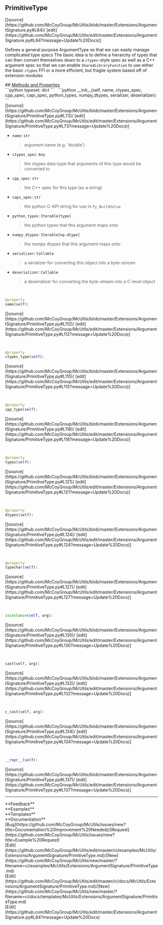 ## <a id="McUtils.Extensions.ArgumentSignature.PrimitiveType">PrimitiveType</a> 

<div class="docs-source-link" markdown="1">
[[source](https://github.com/McCoyGroup/McUtils/blob/master/Extensions/ArgumentSignature.py#L64)/
[edit](https://github.com/McCoyGroup/McUtils/edit/master/Extensions/ArgumentSignature.py#L64?message=Update%20Docs)]
</div>

Defines a general purpose ArgumentType so that we can easily manage complicated type specs
The basic idea is to define a hierarchy of types that can then convert themselves down to
a `ctypes`-style spec as well as a C++ argument spec so that we can enable `SharedLibraryFunction`
to use either the basic `ctypes` FFI or a more efficient, but fragile system based off of extension modules







<div class="collapsible-section">
 <div class="collapsible-section collapsible-section-header" markdown="1">
## <a class="collapse-link" data-toggle="collapse" href="#methods" markdown="1"> Methods and Properties</a> <a class="float-right" data-toggle="collapse" href="#methods"><i class="fa fa-chevron-down"></i></a>
 </div>
 <div class="collapsible-section collapsible-section-body collapse show" id="methods" markdown="1">
 ```python
typeset: dict
```
<a id="McUtils.Extensions.ArgumentSignature.PrimitiveType.__init__" class="docs-object-method">&nbsp;</a> 
```python
__init__(self, name, ctypes_spec, cpp_spec, capi_spec, python_types, numpy_dtypes, serializer, deserializer): 
```
<div class="docs-source-link" markdown="1">
[[source](https://github.com/McCoyGroup/McUtils/blob/master/Extensions/ArgumentSignature/PrimitiveType.py#L73)/
[edit](https://github.com/McCoyGroup/McUtils/edit/master/Extensions/ArgumentSignature/PrimitiveType.py#L73?message=Update%20Docs)]
</div>

  - `name`: `str`
    > argument name (e.g. 'double')
  - `ctypes_spec`: `Any`
    > the ctypes data-type that arguments of this type would be converted to
  - `cpp_spec`: `str`
    > the C++ spec for this type (as a string)
  - `capi_spec`: `str`
    > the python C-API string for use in `Py_BuildValue`
  - `python_types`: `Iterable[type]`
    > the python types that this argument maps onto
  - `numpy_dtypes`: `Iterable[np.dtype]`
    > the numpy dtypes that this argument maps onto
  - `serializer`: `Callable`
    > a serializer for converting this object into a byte-stream
  - `deserializer`: `Callable`
    > a deserializer for converting the byte-stream into a C-level object


<a id="McUtils.Extensions.ArgumentSignature.PrimitiveType.name" class="docs-object-method">&nbsp;</a> 
```python
@property
name(self): 
```
<div class="docs-source-link" markdown="1">
[[source](https://github.com/McCoyGroup/McUtils/blob/master/Extensions/ArgumentSignature/PrimitiveType.py#L112)/
[edit](https://github.com/McCoyGroup/McUtils/edit/master/Extensions/ArgumentSignature/PrimitiveType.py#L112?message=Update%20Docs)]
</div>


<a id="McUtils.Extensions.ArgumentSignature.PrimitiveType.ctypes_type" class="docs-object-method">&nbsp;</a> 
```python
@property
ctypes_type(self): 
```
<div class="docs-source-link" markdown="1">
[[source](https://github.com/McCoyGroup/McUtils/blob/master/Extensions/ArgumentSignature/PrimitiveType.py#L115)/
[edit](https://github.com/McCoyGroup/McUtils/edit/master/Extensions/ArgumentSignature/PrimitiveType.py#L115?message=Update%20Docs)]
</div>


<a id="McUtils.Extensions.ArgumentSignature.PrimitiveType.cpp_type" class="docs-object-method">&nbsp;</a> 
```python
@property
cpp_type(self): 
```
<div class="docs-source-link" markdown="1">
[[source](https://github.com/McCoyGroup/McUtils/blob/master/Extensions/ArgumentSignature/PrimitiveType.py#L118)/
[edit](https://github.com/McCoyGroup/McUtils/edit/master/Extensions/ArgumentSignature/PrimitiveType.py#L118?message=Update%20Docs)]
</div>


<a id="McUtils.Extensions.ArgumentSignature.PrimitiveType.types" class="docs-object-method">&nbsp;</a> 
```python
@property
types(self): 
```
<div class="docs-source-link" markdown="1">
[[source](https://github.com/McCoyGroup/McUtils/blob/master/Extensions/ArgumentSignature/PrimitiveType.py#L121)/
[edit](https://github.com/McCoyGroup/McUtils/edit/master/Extensions/ArgumentSignature/PrimitiveType.py#L121?message=Update%20Docs)]
</div>


<a id="McUtils.Extensions.ArgumentSignature.PrimitiveType.dtypes" class="docs-object-method">&nbsp;</a> 
```python
@property
dtypes(self): 
```
<div class="docs-source-link" markdown="1">
[[source](https://github.com/McCoyGroup/McUtils/blob/master/Extensions/ArgumentSignature/PrimitiveType.py#L124)/
[edit](https://github.com/McCoyGroup/McUtils/edit/master/Extensions/ArgumentSignature/PrimitiveType.py#L124?message=Update%20Docs)]
</div>


<a id="McUtils.Extensions.ArgumentSignature.PrimitiveType.typechar" class="docs-object-method">&nbsp;</a> 
```python
@property
typechar(self): 
```
<div class="docs-source-link" markdown="1">
[[source](https://github.com/McCoyGroup/McUtils/blob/master/Extensions/ArgumentSignature/PrimitiveType.py#L127)/
[edit](https://github.com/McCoyGroup/McUtils/edit/master/Extensions/ArgumentSignature/PrimitiveType.py#L127?message=Update%20Docs)]
</div>


<a id="McUtils.Extensions.ArgumentSignature.PrimitiveType.isinstance" class="docs-object-method">&nbsp;</a> 
```python
isinstance(self, arg): 
```
<div class="docs-source-link" markdown="1">
[[source](https://github.com/McCoyGroup/McUtils/blob/master/Extensions/ArgumentSignature/PrimitiveType.py#L130)/
[edit](https://github.com/McCoyGroup/McUtils/edit/master/Extensions/ArgumentSignature/PrimitiveType.py#L130?message=Update%20Docs)]
</div>


<a id="McUtils.Extensions.ArgumentSignature.PrimitiveType.cast" class="docs-object-method">&nbsp;</a> 
```python
cast(self, arg): 
```
<div class="docs-source-link" markdown="1">
[[source](https://github.com/McCoyGroup/McUtils/blob/master/Extensions/ArgumentSignature/PrimitiveType.py#L132)/
[edit](https://github.com/McCoyGroup/McUtils/edit/master/Extensions/ArgumentSignature/PrimitiveType.py#L132?message=Update%20Docs)]
</div>


<a id="McUtils.Extensions.ArgumentSignature.PrimitiveType.c_cast" class="docs-object-method">&nbsp;</a> 
```python
c_cast(self, arg): 
```
<div class="docs-source-link" markdown="1">
[[source](https://github.com/McCoyGroup/McUtils/blob/master/Extensions/ArgumentSignature/PrimitiveType.py#L134)/
[edit](https://github.com/McCoyGroup/McUtils/edit/master/Extensions/ArgumentSignature/PrimitiveType.py#L134?message=Update%20Docs)]
</div>


<a id="McUtils.Extensions.ArgumentSignature.PrimitiveType.__repr__" class="docs-object-method">&nbsp;</a> 
```python
__repr__(self): 
```
<div class="docs-source-link" markdown="1">
[[source](https://github.com/McCoyGroup/McUtils/blob/master/Extensions/ArgumentSignature/PrimitiveType.py#L137)/
[edit](https://github.com/McCoyGroup/McUtils/edit/master/Extensions/ArgumentSignature/PrimitiveType.py#L137?message=Update%20Docs)]
</div>
 </div>
</div>












---


<div markdown="1" class="text-secondary">
<div class="container">
  <div class="row">
   <div class="col" markdown="1">
**Feedback**   
</div>
   <div class="col" markdown="1">
**Examples**   
</div>
   <div class="col" markdown="1">
**Templates**   
</div>
   <div class="col" markdown="1">
**Documentation**   
</div>
   <div class="col" markdown="1">
   
</div>
   <div class="col" markdown="1">
   
</div>
   <div class="col" markdown="1">
   
</div>
</div>
  <div class="row">
   <div class="col" markdown="1">
[Bug](https://github.com/McCoyGroup/McUtils/issues/new?title=Documentation%20Improvement%20Needed)/[Request](https://github.com/McCoyGroup/McUtils/issues/new?title=Example%20Request)   
</div>
   <div class="col" markdown="1">
[Edit](https://github.com/McCoyGroup/McUtils/edit/master/ci/examples/McUtils/Extensions/ArgumentSignature/PrimitiveType.md)/[New](https://github.com/McCoyGroup/McUtils/new/master/?filename=ci/examples/McUtils/Extensions/ArgumentSignature/PrimitiveType.md)   
</div>
   <div class="col" markdown="1">
[Edit](https://github.com/McCoyGroup/McUtils/edit/master/ci/docs/McUtils/Extensions/ArgumentSignature/PrimitiveType.md)/[New](https://github.com/McCoyGroup/McUtils/new/master/?filename=ci/docs/templates/McUtils/Extensions/ArgumentSignature/PrimitiveType.md)   
</div>
   <div class="col" markdown="1">
[Edit](https://github.com/McCoyGroup/McUtils/edit/master/Extensions/ArgumentSignature.py#L64?message=Update%20Docs)   
</div>
   <div class="col" markdown="1">
   
</div>
   <div class="col" markdown="1">
   
</div>
   <div class="col" markdown="1">
   
</div>
</div>
</div>
</div>
